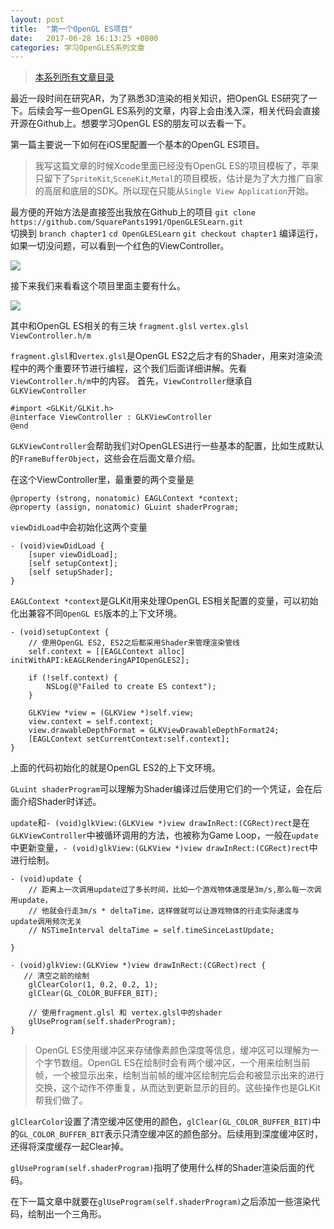 ```yaml
---
layout: post
title:  "第一个OpenGL ES项目"
date:   2017-06-28 16:13:25 +0800
categories: 学习OpenGLES系列文章
---
```


> [本系列所有文章目录](http://www.jianshu.com/p/df4c8f9bc08d)

最近一段时间在研究AR，为了熟悉3D渲染的相关知识，把OpenGL ES研究了一下。后续会写一些OpenGL ES系列的文章，内容上会由浅入深，相关代码会直接开源在Github上。想要学习OpenGL ES的朋友可以去看一下。

第一篇主要说一下如何在iOS里配置一个基本的OpenGL ES项目。
> 我写这篇文章的时候Xcode里面已经没有OpenGL ES的项目模板了，苹果只留下了`SpriteKit`,`SceneKit`,`Metal`的项目模板，估计是为了大力推广自家的高层和底层的SDK。所以现在只能从`Single View Application`开始。

最方便的开始方法是直接签出我放在Github上的项目 
`git clone https://github.com/SquarePants1991/OpenGLESLearn.git`   
切换到 `branch chapter1`
`cd OpenGLESLearn`
`git checkout chapter1`
编译运行，如果一切没问题，可以看到一个红色的ViewController。

![](http://upload-images.jianshu.io/upload_images/2949750-642724d5ec425df5.png?imageMogr2/auto-orient/strip%7CimageView2/2/w/1240)


接下来我们来看看这个项目里面主要有什么。

![](http://upload-images.jianshu.io/upload_images/2949750-4a874ecaccd15109.png?imageMogr2/auto-orient/strip%7CimageView2/2/w/1240)

其中和OpenGL ES相关的有三块
`fragment.glsl`
`vertex.glsl`
`ViewController.h/m`

`fragment.glsl`和`vertex.glsl`是OpenGL ES2之后才有的Shader，用来对渲染流程中的两个重要环节进行编程，这个我们后面详细讲解。先看`ViewController.h/m`中的内容。
首先，`ViewController`继承自`GLKViewController`
```
#import <GLKit/GLKit.h>
@interface ViewController : GLKViewController
@end
```
`GLKViewController`会帮助我们对OpenGLES进行一些基本的配置，比如生成默认的`FrameBufferObject`，这些会在后面文章介绍。

在这个ViewController里，最重要的两个变量是
```
@property (strong, nonatomic) EAGLContext *context;
@property (assign, nonatomic) GLuint shaderProgram;
```
`viewDidLoad`中会初始化这两个变量
```
- (void)viewDidLoad {
    [super viewDidLoad];
    [self setupContext];
    [self setupShader];
}
```
`EAGLContext *context`是GLKit用来处理OpenGL ES相关配置的变量，可以初始化出兼容不同`OpenGL ES`版本的上下文环境。
```
- (void)setupContext {
    // 使用OpenGL ES2, ES2之后都采用Shader来管理渲染管线
    self.context = [[EAGLContext alloc] initWithAPI:kEAGLRenderingAPIOpenGLES2];
    
    if (!self.context) {
        NSLog(@"Failed to create ES context");
    }
    
    GLKView *view = (GLKView *)self.view;
    view.context = self.context;
    view.drawableDepthFormat = GLKViewDrawableDepthFormat24;
    [EAGLContext setCurrentContext:self.context];
}
```
上面的代码初始化的就是OpenGL ES2的上下文环境。

`GLuint shaderProgram`可以理解为Shader编译过后使用它们的一个凭证，会在后面介绍Shader时详述。

`update`和`- (void)glkView:(GLKView *)view drawInRect:(CGRect)rect`是在`GLKViewController`中被循环调用的方法，也被称为Game Loop，一般在`update`中更新变量，`- (void)glkView:(GLKView *)view drawInRect:(CGRect)rect`中进行绘制。
```
- (void)update {
    // 距离上一次调用update过了多长时间，比如一个游戏物体速度是3m/s,那么每一次调用update，
    // 他就会行走3m/s * deltaTime，这样做就可以让游戏物体的行走实际速度与update调用频次无关
    // NSTimeInterval deltaTime = self.timeSinceLastUpdate;
    
}

- (void)glkView:(GLKView *)view drawInRect:(CGRect)rect {
   // 清空之前的绘制
    glClearColor(1, 0.2, 0.2, 1);
    glClear(GL_COLOR_BUFFER_BIT);
    
    // 使用fragment.glsl 和 vertex.glsl中的shader
    glUseProgram(self.shaderProgram);
}
```
> OpenGL ES使用缓冲区来存储像素颜色深度等信息，缓冲区可以理解为一个字节数组。OpenGL ES在绘制时会有两个缓冲区，一个用来绘制当前帧，一个被显示出来，绘制当前帧的缓冲区绘制完后会和被显示出来的进行交换，这个动作不停重复，从而达到更新显示的目的。这些操作也是GLKit帮我们做了。

`glClearColor`设置了清空缓冲区使用的颜色，`glClear(GL_COLOR_BUFFER_BIT)`中的`GL_COLOR_BUFFER_BIT`表示只清空缓冲区的颜色部分。后续用到深度缓冲区时，还得将深度缓存一起Clear掉。

`glUseProgram(self.shaderProgram)`指明了使用什么样的Shader渲染后面的代码。

在下一篇文章中就要在`glUseProgram(self.shaderProgram)`之后添加一些渲染代码，绘制出一个三角形。